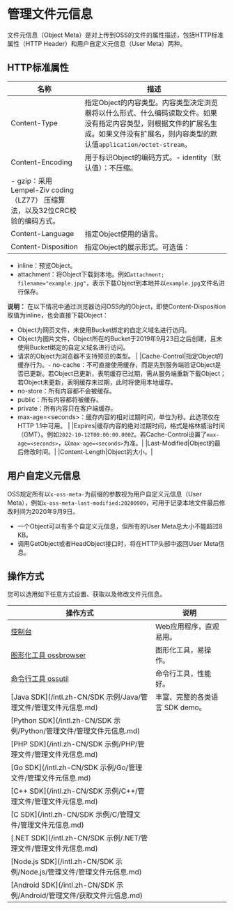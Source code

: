 # 管理文件元信息

文件元信息（Object Meta）是对上传到OSS的文件的属性描述，包括HTTP标准属性（HTTP Header）和用户自定义元信息（User Meta）两种。

## HTTP标准属性

|名称|描述|
|--|--|
|Content-Type|指定Object的内容类型。内容类型决定浏览器将以什么形式、什么编码读取文件。如果没有指定内容类型，则根据文件的扩展名生成。如果文件没有扩展名，则内容类型的默认值`application/octet-stream`。|
|Content-Encoding|用于标识Object的编码方式。-   identity（默认值）：不压缩。
-   gzip：采用Lempel-Ziv coding（LZ77） 压缩算法，以及32位CRC校验的编码方式。 |
|Content-Language|指定Object使用的语言。|
|Content-Disposition|指定Object的展示形式。可选值：

-   inline：预览Object。
-   attachment：将Object下载到本地。例如`attachment; filename="example.jpg"`，表示下载Object到本地并以`example.jpg`文件名进行保存。

**说明：** 在以下情况中通过浏览器访问OSS内的Object，即使Content-Disposition取值为inline，也会直接下载Object：

-   Object为网页文件，未使用Bucket绑定的自定义域名进行访问。
-   Object为图片文件，Object所在的Bucket于2019年9月23日之后创建，且未使用Bucket绑定的自定义域名进行访问。
-   请求的Object为浏览器不支持预览的类型。 |
|Cache-Control|指定Object的缓存行为。-   no-cache：不可直接使用缓存，而是先到服务端验证Object是否已更新。若Object已更新，表明缓存已过期，需从服务端重新下载Object；若Object未更新，表明缓存未过期，此时将使用本地缓存。
-   no-store：所有内容都不会被缓存。
-   public：所有内容都将被缓存。
-   private：所有内容只在客户端缓存。
-   max-age=<seconds\>：缓存内容的相对过期时间，单位为秒。此选项仅在HTTP 1.1中可用。 |
|Expires|缓存内容的绝对过期时间，格式是格林威治时间（GMT）。例如`2022-10-12T00:00:00.000Z`。若Cache-Control设置了`max-age=<seconds>`，以`max-age=<seconds>`为准。|
|Last-Modified|Object的最后修改时间。|
|Content-Length|Object的大小。|

## 用户自定义元信息

OSS规定所有以`x-oss-meta-`为前缀的参数视为用户自定义元信息（User Meta），例如`x-oss-meta-last-modified:20200909`，可用于记录本地文件最后修改时间为2020年9月9日。

-   一个Object可以有多个自定义元信息，但所有的User Meta总大小不能超过8 KB。
-   调用GetObject或者HeadObject接口时，将在HTTP头部中返回User Meta信息。

## 操作方式

您可以选用如下任意方式设置、获取以及修改文件元信息。

|操作方式|说明|
|----|--|
|[控制台](/intl.zh-CN/控制台用户指南/上传、下载和管理文件/设置文件HTTP头.md)|Web应用程序，直观易用。|
|[图形化工具 ossbrowser](/intl.zh-CN/常用工具/图形化管理工具ossbrowser/快速开始.md)|图形化工具，易操作。|
|[命令行工具 ossutil](/intl.zh-CN/常用工具/命令行工具ossutil/常用命令/set-meta.md)|命令行工具，性能好。|
|[Java SDK](/intl.zh-CN/SDK 示例/Java/管理文件/管理文件元信息.md)|丰富、完整的各类语言 SDK demo。|
|[Python SDK](/intl.zh-CN/SDK 示例/Python/管理文件/管理文件元信息.md)|
|[PHP SDK](/intl.zh-CN/SDK 示例/PHP/管理文件/管理文件元信息.md)|
|[Go SDK](/intl.zh-CN/SDK 示例/Go/管理文件/管理文件元信息.md)|
|[C++ SDK](/intl.zh-CN/SDK 示例/C++/管理文件/管理文件元信息.md)|
|[C SDK](/intl.zh-CN/SDK 示例/C/管理文件/管理文件元信息.md)|
|[.NET SDK](/intl.zh-CN/SDK 示例/.NET/管理文件/管理文件元信息.md)|
|[Node.js SDK](/intl.zh-CN/SDK 示例/Node.js/管理文件/管理文件元信息.md)|
|[Android SDK](/intl.zh-CN/SDK 示例/Android/管理文件/获取文件元信息.md)|

